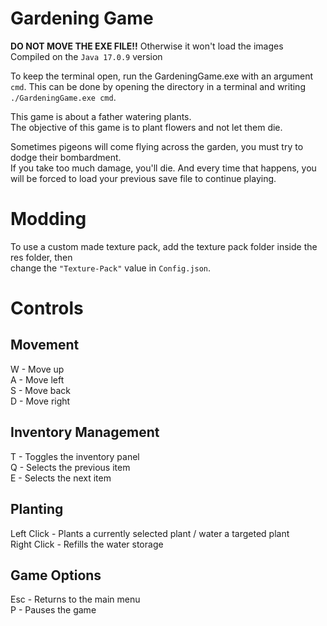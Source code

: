 # Gardening Game
<b>DO NOT MOVE THE EXE FILE!!</b> 
Otherwise it won't load the images<br>
Compiled on the <code>Java 17.0.9</code> version

To keep the terminal open, run the GardeningGame.exe with an argument <code>cmd</code>.
This can be done by opening the directory in a terminal and writing <code>./GardeningGame.exe cmd</code>.

This game is about a father watering plants.<br>
The objective of this game is to plant flowers and not let them die.

Sometimes pigeons will come flying across the garden, you must try to dodge their bombardment.<br>
If you take too much damage, you'll die. And every time that happens, you will be forced to load your previous save file to continue playing.<br>

# Modding
To use a custom made texture pack, add the texture pack folder inside the res folder, then <br>
change the <code>"Texture-Pack"</code> value in <code>Config.json</code>.

# Controls

## Movement
W - Move up<br>
A - Move left<br>
S - Move back<br>
D - Move right

## Inventory Management
T - Toggles the inventory panel<br>
Q - Selects the previous item<br>
E - Selects the next item

## Planting
Left Click - Plants a currently selected plant / water a targeted plant<br>
Right Click - Refills the water storage

## Game Options
Esc - Returns to the main menu<br>
P - Pauses the game
